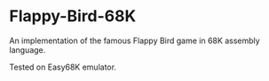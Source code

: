 # Flappy-Bird-68K
An implementation of the famous Flappy Bird game in 68K assembly language.

Tested on Easy68K emulator.
